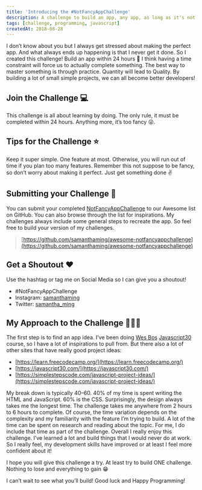 ```yaml
---
title: 'Introducing the #NotFancyAppChallenge'
description: A challenge to build an app, any app, as long as it's not fancy.
tags: [challenge, programming, javascript]
createdAt: 2018-08-28
---
```


I don’t know about you but I always get stressed about making the perfect app. And what always ends up happening is that I never get it done. So I created this challenge! Build an app within 24 hours 👏 I think having a time constraint will force us to actually complete something. The best way to master something is through practice. Quantity will lead to Quality. By building a lot of small simple projects, we can all become better developers!

## Join the Challenge 💻

This challenge is all about learning by doing. The only rule, it must be completed within 24 hours. Anything more, it’s too fancy 😜.

## Tips for the Challenge ⭐️

Keep it super simple. One feature at most. Otherwise, you will run out of time if you plan too many features. Remember this not suppose to be fancy, so don’t worry about making it perfect. Just get something done ✌️

## Submitting your Challenge 💪

You can submit your completed [NotFancyAppChallenge](https://github.com/samanthaming/awesome-notfancyappchallenge) to our Awesome list on GitHub. You can also browse through the list for inspirations. My challenges always include some general steps to recreate the app. So feel free to build your version of my challenges.

> [https://github.com/samanthaming/awesome-notfancyappchallenge](https://github.com/samanthaming/awesome-notfancyappchallenge)

## Get a Shoutout ❤️

Use the hashtag or tag me on Social Media so I can give you a shoutout!

- #NotFancyAppChallenge
- Instagram: [samanthaming](https://www.instagram.com/samanthaming/)
- Twitter: [samantha_ming](https://twitter.com/samantha_ming)

## My Approach to the Challenge 🙋🏻‍♀️

The first step is to find an app idea. I’ve been doing [Wes Bos](undefined) [Javascript30](https://javascript30.com/) course, so I have a lot of inspirations to pull from. But there also a lot of other sites that have really good project ideas:

- [https://learn.freecodecamp.org/](https://learn.freecodecamp.org/)
- [https://javascript30.com/](https://javascript30.com/)
- [https://simplestepscode.com/javascript-project-ideas/](https://simplestepscode.com/javascript-project-ideas/)

My break down is typically 40–60. 40% of my time is spent writing the HTML and JavaScript. 60% is the CSS. Surprisingly, the design always takes me the longest time. The challenge takes me anywhere from 2 hours to 6 hours to complete. Of course, the time variation depends on the complexity and my familiarity with the feature I’m trying to build. A lot of the time can be spent on research and reading about the topic. For me, I do include that time as part of the challenge. Overall I really enjoy this challenge. I’ve learned a lot and build things that I would never do at work. So I really feel, my development skills have improved or at least I feel more confident about it!

I hope you will give this challenge a try. At least try to build ONE challenge. Nothing to lose and everything to gain 😁

I can’t wait to see what you’ll build! Good luck and Happy Programming!
